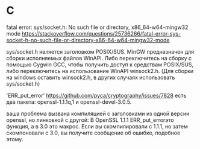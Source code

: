 # C

fatal error: sys/socket.h: No such file or directory, x86_64-w64-mingw32 mode  https://stackoverflow.com/questions/25736266/fatal-error-sys-socket-h-no-such-file-or-directory-x86-64-w64-mingw32-mode

sys/socket.h  является заголовком POSIX/SUS. 
MinGW предназначен для сборки исполняемых файлов WinAPI. 
Либо переключитесь на сборку с помощью Cygwin GCC, чтобы получить доступ к средствам POSIX/SUS, либо переключитесь на использование WinAPI winsock2.h.
(Для сборки на windows оставить  winsock2.h, в других случаях использовать sys/socket.h)


'ERR_put_error' https://github.com/pyca/cryptography/issues/7828
есть два пакета: openssl-1.1.1q,1 и openssl-devel-3.0.5.

ваша проблема вызвана компиляцией с заголовками из одной версии openssl, но линковкой с другой:
В OpenSSL 1.1.1 ERR_put_errorэто функция, а в 3.0 это макрос. Если вы скомпилировали с 1.1.1, но затем скомпоновали с 3.0, вы получите сообщение об ошибке, подобное этому.
